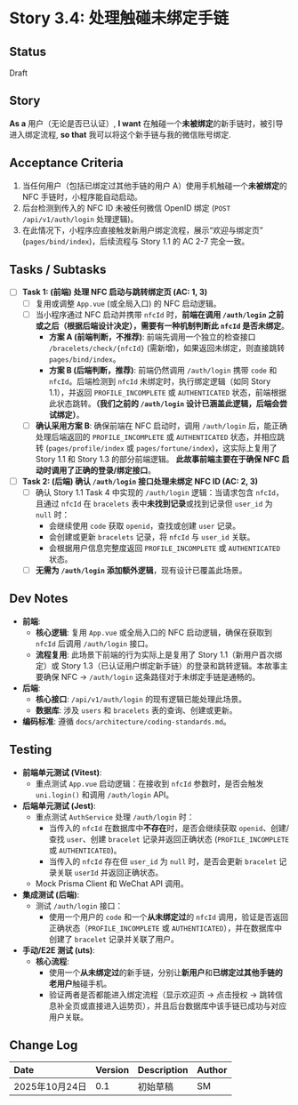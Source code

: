 # Story 3.4: 处理触碰未绑定手链

## Status

Draft

## Story

**As a** 用户（无论是否已认证）,
**I want** 在触碰一个**未被绑定**的新手链时，被引导进入绑定流程,
**so that** 我可以将这个新手链与我的微信账号绑定.

## Acceptance Criteria

1.  当任何用户（包括已绑定过其他手链的用户 A）使用手机触碰一个**未被绑定**的 NFC 手链时，小程序能自动启动。
2.  后台检测到传入的 NFC ID 未被任何微信 OpenID 绑定 (`POST /api/v1/auth/login` 处理逻辑)。
3.  在此情况下，小程序应直接触发新用户绑定流程，展示“欢迎与绑定页” (`pages/bind/index`)，后续流程与 Story 1.1 的 AC 2-7 完全一致。

## Tasks / Subtasks

- [ ] **Task 1: (前端) 处理 NFC 启动与跳转绑定页 (AC: 1, 3)**
  - [ ] 复用或调整 `App.vue` (或全局入口) 的 NFC 启动逻辑。
  - [ ] 当小程序通过 NFC 启动并携带 `nfcId` 时，**前端在调用 `/auth/login` 之前或之后（根据后端设计决定），需要有一种机制判断此 `nfcId` 是否未绑定**。
    - **方案 A (前端判断，不推荐)**: 前端先调用一个独立的检查接口 `/bracelets/check/{nfcId}` (需新增)，如果返回未绑定，则直接跳转 `pages/bind/index`。
    - **方案 B (后端判断，推荐)**: 前端仍然调用 `/auth/login` 携带 `code` 和 `nfcId`。后端检测到 `nfcId` 未绑定时，执行绑定逻辑（如同 Story 1.1），并返回 `PROFILE_INCOMPLETE` 或 `AUTHENTICATED` 状态，前端根据此状态跳转。**（我们之前的 `/auth/login` 设计已涵盖此逻辑，后端会尝试绑定）**。
  - [ ] **确认采用方案 B**: 确保前端在 NFC 启动时，调用 `/auth/login` 后，能正确处理后端返回的 `PROFILE_INCOMPLETE` 或 `AUTHENTICATED` 状态，并相应跳转 (`pages/profile/index` 或 `pages/fortune/index`)，这实际上复用了 Story 1.1 和 Story 1.3 的部分前端逻辑。 **此故事前端主要在于确保 NFC 启动时调用了正确的登录/绑定接口**。
- [ ] **Task 2: (后端) 确认 `/auth/login` 接口处理未绑定 NFC ID (AC: 2, 3)**
  - [ ] 确认 Story 1.1 Task 4 中实现的 `/auth/login` 逻辑：当请求包含 `nfcId`，且通过 `nfcId` 在 `bracelets` 表中**未找到记录**或找到记录但 `user_id` 为 `null` 时：
    - 会继续使用 `code` 获取 `openid`，查找或创建 `user` 记录。
    - 会创建或更新 `bracelets` 记录，将 `nfcId` 与 `user_id` 关联。
    - 会根据用户信息完整度返回 `PROFILE_INCOMPLETE` 或 `AUTHENTICATED` 状态。
  - [ ] **无需为 `/auth/login` 添加额外逻辑**，现有设计已覆盖此场景。

## Dev Notes

- **前端**:
  - **核心逻辑**: 复用 `App.vue` 或全局入口的 NFC 启动逻辑，确保在获取到 `nfcId` 后调用 `/auth/login` 接口。
  - **流程复用**: 此场景下前端的行为实际上是复用了 Story 1.1（新用户首次绑定）或 Story 1.3（已认证用户绑定新手链）的登录和跳转逻辑。本故事主要确保 NFC -> `/auth/login` 这条路径对于未绑定手链是通畅的。
- **后端**:
  - **核心接口**: `/api/v1/auth/login` 的现有逻辑已能处理此场景。
  - **数据库**: 涉及 `users` 和 `bracelets` 表的查询、创建或更新。
- **编码标准**: 遵循 `docs/architecture/coding-standards.md`。

## Testing

- **前端单元测试 (Vitest)**:
  - 重点测试 `App.vue` 启动逻辑：在接收到 `nfcId` 参数时，是否会触发 `uni.login()` 和调用 `/auth/login` API。
- **后端单元测试 (Jest)**:
  - 重点测试 `AuthService` 处理 `/auth/login` 时：
    - 当传入的 `nfcId` 在数据库中**不存在**时，是否会继续获取 `openid`、创建/查找 `user`、创建 `bracelet` 记录并返回正确状态 (`PROFILE_INCOMPLETE` 或 `AUTHENTICATED`)。
    - 当传入的 `nfcId` 存在但 `user_id` 为 `null` 时，是否会更新 `bracelet` 记录关联 `userId` 并返回正确状态。
  - Mock Prisma Client 和 WeChat API 调用。
- **集成测试 (后端)**:
  - 测试 `/auth/login` 接口：
    - 使用一个用户的 `code` 和一个**从未绑定过**的 `nfcId` 调用，验证是否返回正确状态（`PROFILE_INCOMPLETE` 或 `AUTHENTICATED`），并在数据库中创建了 `bracelet` 记录并关联了用户。
- **手动/E2E 测试 (uts)**:
  - **核心流程**:
    - 使用一个**从未绑定过**的新手链，分别让**新用户**和**已绑定过其他手链的老用户**触碰手机。
    - 验证两者是否都能进入绑定流程（显示欢迎页 -> 点击授权 -> 跳转信息补全页或直接进入运势页），并且后台数据库中该手链已成功与对应用户关联。

## Change Log

| Date           | Version | Description | Author |
| :------------- | :------ | :---------- | :----- |
| 2025年10月24日 | 0.1     | 初始草稿    | SM     |
